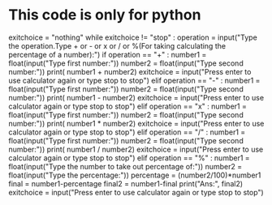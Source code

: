 # This code is only for python
exitchoice = "nothing"
while exitchoice != "stop" :
     operation = input("Type the operation.Type + or - or x or / or %(For taking calculating the percentage of a number):")
     if operation == "+" :
        number1 = float(input("Type first number:"))
        number2 = float(input("Type second number:"))
        print( number1 + number2)
        exitchoice = input("Press enter to use calculator again or type stop to stop")
     elif operation == "-" :
         number1 = float(input("Type first number:"))
         number2 = float(input("Type second number:"))
         print( number1 - number2)
         exitchoice = input("Press enter to use calculator again or type stop to stop")
     elif operation == "x" :
         number1 = float(input("Type first number:"))
         number2 = float(input("Type second number:"))
         print( number1 * number2)
         exitchoice = input("Press enter to use calculator again or type stop to stop")
     elif operation == "/" :
         number1 = float(input("Type first number:"))
         number2 = float(input("Type second number:"))
         print( number1 / number2)
         exitchoice = input("Press enter to use calculator again or type stop to stop")
     elif operation == "%" :
         number1 = float(input("Type the number to take out percentage of:"))
         number2 = float(input("Type the percentage:"))
         percentage = (number2/100)*number1
         final = number1-percentage
         final2 = number1-final
         print("Ans:", final2)
         exitchoice = input("Press enter to use calculator again or type stop to stop")
